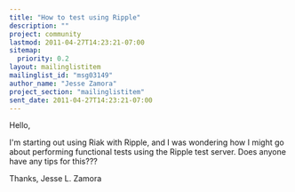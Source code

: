 ```yaml
---
title: "How to test using Ripple"
description: ""
project: community
lastmod: 2011-04-27T14:23:21-07:00
sitemap:
  priority: 0.2
layout: mailinglistitem
mailinglist_id: "msg03149"
author_name: "Jesse Zamora"
project_section: "mailinglistitem"
sent_date: 2011-04-27T14:23:21-07:00
---
```



Hello,

I'm starting out using Riak with Ripple, and I was wondering how I might go
about performing functional tests using the Ripple test server. Does anyone
have any tips for this???

Thanks,
Jesse L. Zamora
